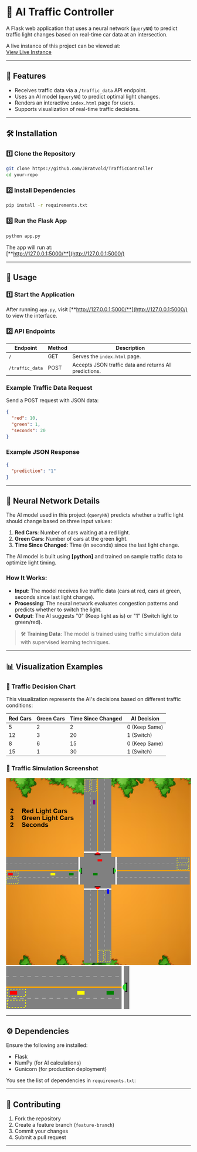 # **🚦 AI Traffic Controller**

A Flask web application that uses a neural network (`queryNN`) to predict traffic light changes based on real-time car data at an intersection.

A live instance of this project can be viewed at:  
[View Live Instance](https://traffic-controller.onrender.com)

---


## **📌 Features**

- Receives traffic data via a `/traffic_data` API endpoint.
- Uses an AI model (`queryNN`) to predict optimal light changes.
- Renders an interactive `index.html` page for users.
- Supports visualization of real-time traffic decisions.

---

## **🛠️ Installation**

### **1️⃣ Clone the Repository**

```bash
git clone https://github.com/JBratvold/TrafficController
cd your-repo
```

### **2️⃣ Install Dependencies**

```bash
pip install -r requirements.txt
```

### **3️⃣ Run the Flask App**

```bash
python app.py
```

The app will run at:\
[**http://127.0.0.1:5000/**](http://127.0.0.1:5000/)

---

## **🚀 Usage**

### **1️⃣ Start the Application**

After running `app.py`, visit [**http://127.0.0.1:5000/**](http://127.0.0.1:5000/) to view the interface.

### **2️⃣ API Endpoints**

| Endpoint        | Method | Description                                           |
| --------------- | ------ | ----------------------------------------------------- |
| `/`             | GET    | Serves the `index.html` page.                         |
| `/traffic_data` | POST   | Accepts JSON traffic data and returns AI predictions. |

### **Example Traffic Data Request**

Send a POST request with JSON data:

```json
{
  "red": 10,
  "green": 1,
  "seconds": 20
}
```

### **Example JSON Response**

```json
{
  "prediction": "1"
}
```

---

## **🧠 Neural Network Details**

The AI model used in this project (`queryNN`) predicts whether a traffic light should change based on three input values:

1. **Red Cars**: Number of cars waiting at a red light.
2. **Green Cars**: Number of cars at the green light.
3. **Time Since Changed**: Time (in seconds) since the last light change.

The AI model is built using **[python]** and trained on sample traffic data to optimize light timing.

### **How It Works:**

- **Input**: The model receives live traffic data (cars at red, cars at green, seconds since last light change).
- **Processing**: The neural network evaluates congestion patterns and predicts whether to switch the light.
- **Output**: The AI suggests "0" (Keep light as is) or "1" (Switch light to green/red).

> 🛠️ **Training Data**: The model is trained using traffic simulation data with supervised learning techniques.

---

## **📊 Visualization Examples**

### **📌 Traffic Decision Chart**

This visualization represents the AI's decisions based on different traffic conditions:

| Red Cars | Green Cars | Time Since Changed | AI Decision   |
| -------- | ---------- | ------------------ | ------------- |
| 5        | 2          | 2                  | 0 (Keep Same) |
| 12       | 3          | 20                 | 1 (Switch)    |
| 8        | 6          | 15                 | 0 (Keep Same) |
| 15       | 1          | 30                 | 1 (Switch)    |

### **📌 Traffic Simulation Screenshot**

![Sample Image 1](static/img/sample1.png)
![Sample Image 2](static/img/sample2.png)

---

## **⚙️ Dependencies**

Ensure the following are installed:

- Flask
- NumPy (for AI calculations)
- Gunicorn (for production deployment)

You see the list of dependencies in `requirements.txt`:

---

## **🤝 Contributing**

1. Fork the repository
2. Create a feature branch (`feature-branch`)
3. Commit your changes
4. Submit a pull request

---
